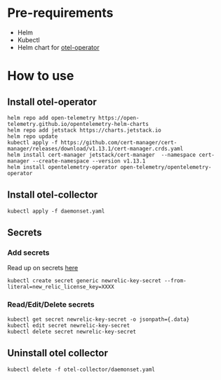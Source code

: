 # Pre-requirements
- Helm
- Kubectl
- Helm chart for [otel-operator](https://github.com/open-telemetry/opentelemetry-helm-charts/blob/main/charts/opentelemetry-operator/README.md)

# How to use

## Install otel-operator
```
helm repo add open-telemetry https://open-telemetry.github.io/opentelemetry-helm-charts
helm repo add jetstack https://charts.jetstack.io
helm repo update
kubectl apply -f https://github.com/cert-manager/cert-manager/releases/download/v1.13.1/cert-manager.crds.yaml
helm install cert-manager jetstack/cert-manager  --namespace cert-manager --create-namespace --version v1.13.1
helm install opentelemetry-operator open-telemetry/opentelemetry-operator
```

## Install otel-collector
```
kubectl apply -f daemonset.yaml
```

## Secrets

### Add secrets
Read up on secrets [here](https://kubernetes.io/docs/concepts/configuration/secret/)

```
kubectl create secret generic newrelic-key-secret --from-literal=new_relic_license_key=XXXX
```

### Read/Edit/Delete secrets
```
kubectl get secret newrelic-key-secret -o jsonpath={.data}
kubectl edit secret newrelic-key-secret
kubectl delete secret newrelic-key-secret

```

## Uninstall otel collector
```
kubectl delete -f otel-collector/daemonset.yaml
```
